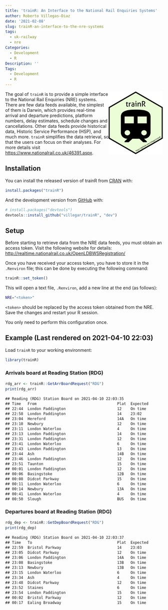 ```yaml
---
title: 'trainR: An Interface to the National Rail Enquiries Systems'
author: Roberto Villegas-Diaz
date: '2021-02-08'
slug: trainR-an-interface-to-the-nre-systems
tags:
  - uk-railway
  - nre
Categories:
  - Development
  - R
Description: ''
Tags:
  - Development
  - R
---
```


<img src="https://raw.githubusercontent.com/villegar/trainR/main/inst/images/logo.png" alt="logo" align="right" height=200px/>

The goal of `trainR` is to provide a simple interface to the 
National Rail Enquiries (NRE) systems. There are few data feeds 
available, the simplest of them is Darwin, which provides real-time 
arrival and departure predictions, platform numbers, delay estimates, 
schedule changes and cancellations. Other data feeds provide historical 
data, Historic Service Performance (HSP), and much more. `trainR` 
simplifies the data retrieval, so that the users can focus on their 
analyses. For more details visit 
https://www.nationalrail.co.uk/46391.aspx.

## Installation

You can install the released version of trainR from [CRAN](https://CRAN.R-project.org) with:

``` r
install.packages("trainR")
```

And the development version from [GitHub](https://github.com/) with:

``` r
# install.packages("devtools")
devtools::install_github("villegar/trainR", "dev")
```

## Setup
Before starting to retrieve data from the NRE data feeds, you must obtain an access token. 
Visit the following website for details: http://realtime.nationalrail.co.uk/OpenLDBWSRegistration/

Once you have received your access token, you have to store it in the `.Renviron` file; this can be 
done by executing the following command:


```r
trainR::set_token()
```

This will open a text file, `.Renviron`, add a new line at the end (as follows):

```bash
NRE="<token>"
```

`<token>` should be replaced by the access token obtained from the NRE. Save the changes and restart 
your R session.

You only need to perform this configuration once.

## Example (Last rendered on 2021-04-10 22:03)

Load `trainR` to your working environment:

```r
library(trainR)
```

### Arrivals board at Reading Station (RDG)


```r
rdg_arr <- trainR::GetArrBoardRequest("RDG")
print(rdg_arr)
```

```
## Reading (RDG) Station Board on 2021-04-10 22:03:35
## Time   From                                    Plat  Expected
## 22:44  London Paddington                       12    On time
## 22:58  London Paddington                       14    23:02
## 23:04  Hereford                                14A   On time
## 23:10  Newbury                                 12    On time
## 23:11  London Waterloo                         4     On time
## 23:13  London Paddington                       14    On time
## 23:31  London Paddington                       12    On time
## 23:41  London Waterloo                         6     On time
## 23:43  London Paddington                       13    On time
## 23:44  Ash                                     14B   On time
## 23:46  London Paddington                       12    On time
## 23:51  Taunton                                 15    On time
## 00:01  London Paddington                       12    On time
## 00:06  Basingstoke                             12B   On time
## 00:08  Didcot Parkway                          15    On time
## 00:11  London Waterloo                         6     On time
## 00:14  Newbury                                 13A   On time
## 00:41  London Waterloo                         4     On time
## 00:50  Slough                                  BUS   On time
```

### Departures board at Reading Station (RDG)


```r
rdg_dep <- trainR::GetDepBoardRequest("RDG")
print(rdg_dep)
```

```
## Reading (RDG) Station Board on 2021-04-10 22:03:37
## Time   To                                      Plat  Expected
## 22:59  Bristol Parkway                         14    23:03
## 23:05  Didcot Parkway                          12    On time
## 23:06  London Paddington                       14A   On time
## 23:08  Basingstoke                             13B   On time
## 23:13  Newbury                                 13B   On time
## 23:15  London Waterloo                         6     On time
## 23:34  Ash                                     4     On time
## 23:48  Didcot Parkway                          12    On time
## 23:52  Staines                                 6     On time
## 23:54  London Paddington                       15    On time
## 00:02  Bristol Parkway                         12    On time
## 00:17  Ealing Broadway                         15    On time
```
